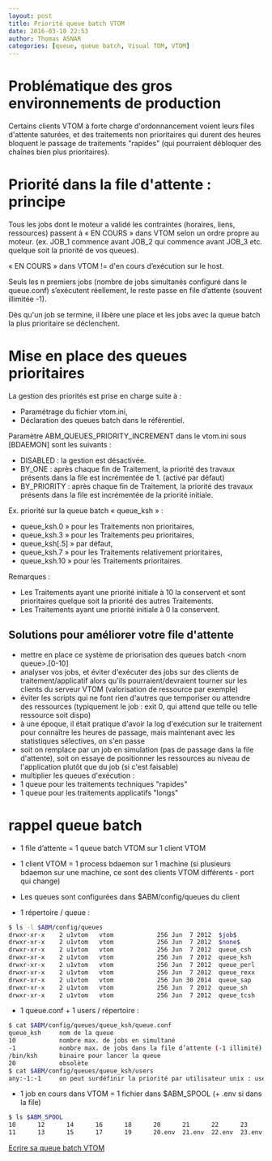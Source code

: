 ```yaml
---
layout: post
title: Priorité queue batch VTOM
date: 2016-03-10 22:53
author: Thomas ASNAR
categories: [queue, queue batch, Visual TOM, VTOM]
---
```

# Problématique des gros environnements de production

Certains clients VTOM à forte charge d'ordonnancement voient leurs files d'attente saturées, et des traitements non prioritaires qui durent des heures bloquent le passage de traitements "rapides" (qui pourraient débloquer des chaînes bien plus prioritaires).

# Priorité dans la file d'attente : principe

Tous les jobs dont le moteur a validé les contraintes (horaires, liens, ressources) passent à « EN COURS » dans VTOM selon un ordre  propre au moteur. (ex. JOB_1 commence avant JOB_2 qui commence avant JOB_3 etc. quelque soit la priorité de vos queues).

« EN COURS » dans VTOM != d'en cours d’exécution sur le host.

Seuls les n premiers jobs (nombre de jobs simultanés configuré dans le queue.conf) s’exécutent réellement, le reste passe en file d’attente (souvent illimitée -1).

Dès qu'un job se termine, il libère une place et les jobs avec la queue batch la plus prioritaire se déclenchent.

# Mise en place des queues prioritaires

La gestion des priorités est prise en charge suite à :

* Paramétrage du fichier vtom.ini,
* Déclaration des queues batch dans le référentiel.

Paramètre ABM_QUEUES_PRIORITY_INCREMENT dans le vtom.ini sous [BDAEMON] sont les suivants :

* DISABLED : 	la gestion est désactivée.
* BY_ONE : 	après chaque fin de Traitement, la priorité des travaux présents dans la file est incrémentée de 1. (activé par défaut)
* BY_PRIORITY : 	après chaque fin de Traitement, la priorité des travaux présents dans la file est incrémentée de la priorité initiale.

Ex. priorité sur la queue batch « queue_ksh » :

* queue_ksh.0 » pour les Traitements non prioritaires,
* queue_ksh.3 » pour les Traitements peu prioritaires,
* queue_ksh[.5] » par défaut,
* queue_ksh.7 » pour les Traitements relativement prioritaires,
* queue_ksh.10 » pour les Traitements prioritaires.

Remarques :

* Les Traitements ayant une priorité initiale à 10 la conservent et sont prioritaires quelque soit la priorité des autres Traitements.
* Les Traitements ayant une priorité initiale à 0 la conservent.

## Solutions pour améliorer votre file d'attente

* mettre en place ce système de priorisation des queues batch &lt;nom queue&gt;.[0-10]
* analyser vos jobs, et éviter d'exécuter des jobs sur des clients de traitement/applicatif alors qu'ils pourraient/devraient tourner sur les clients du serveur VTOM (valorisation de ressource par exemple)
* éviter les scripts qui ne font rien d'autres que temporiser ou attendre des ressources (typiquement le job : exit 0, qui attend que telle ou telle ressource soit dispo)
 * à une époque, il était pratique d'avoir la log d'exécution sur le traitement pour connaître les heures de passage, mais maintenant avec les statistiques sélectives, on s'en passe
 * soit on remplace par un job en simulation (pas de passage dans la file d'attente), soit on essaye de positionner les ressources au niveau de l'application plutôt que du job (si c'est faisable)
* multiplier les queues d'exécution :
 * 1 queue pour les traitements techniques "rapides"
 * 1 queue pour les traitements applicatifs "longs"

# rappel queue batch

* 1 file d’attente = 1 queue batch VTOM sur 1 client VTOM
* 1 client VTOM = 1 process bdaemon sur 1 machine (si plusieurs bdaemon sur une machine, ce sont des clients VTOM différents - port qui change)

* Les queues sont configurées dans $ABM/config/queues du client
 * 1 répertoire / queue :

```bash
$ ls -l $ABM/config/queues
drwxr-xr-x    2 u1vtom   vtom            256 Jun  7 2012  $job$
drwxr-xr-x    2 u1vtom   vtom            256 Jun  7 2012  $none$
drwxr-xr-x    2 u1vtom   vtom            256 Jun  7 2012  queue_csh
drwxr-xr-x    2 u1vtom   vtom            256 Jun  7 2012  queue_ksh
drwxr-xr-x    2 u1vtom   vtom            256 Jun  7 2012  queue_perl
drwxr-xr-x    2 u1vtom   vtom            256 Jun  7 2012  queue_rexx
drwxr-xr-x    2 u1vtom   vtom            256 Jun 30 2014  queue_sap
drwxr-xr-x    2 u1vtom   vtom            256 Jun  7 2012  queue_sh
drwxr-xr-x    2 u1vtom   vtom            256 Jun  7 2012  queue_tcsh
```
  * 1 queue.conf + 1 users / répertoire :

```bash 
$ cat $ABM/config/queues/queue_ksh/queue.conf
queue_ksh     nom de la queue
10            nombre max. de jobs en simultané
-1            nombre max. de jobs dans la file d’attente (-1 illimité)
/bin/ksh      binaire pour lancer la queue
20            obsolète
$ cat $ABM/config/queues/queue_ksh/users
any:-1:-1     on peut surdéfinir la priorité par utilisateur unix : user:nb max. parall:nb max. file
```

  * 1 job en cours dans VTOM = 1 fichier dans $ABM_SPOOL (+ .env si dans la file)
 
```bash  
$ ls $ABM_SPOOL
10      12      14      16      18      20      21      22      23      24      25      26      27      28      29      30      31      32
11      13      15      17      19      20.env  21.env  22.env  23.env  24.env  25.env  26.env  27.env  28.env  29.env  30.env  31.env  32.env
```

[Ecrire sa queue batch VTOM](https://thomas-asnar.github.io/ecrire-sa-queue-batch-vtom-cygwin-php-perl/)

